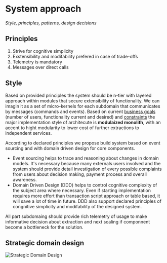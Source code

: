 # System approach 

_Style, principles, patterns, design decisions_

## Principles

1. Strive for cognitive simplicity 
2. Exstensibility and modifability prefered in case of trade-offs  
3. Telemetry is mandatory
4. Messages over direct calls

## Style

Based on provided principles the system should be n-tier with layered approach within modules that secure extensibility of functionality. We can imagin it as a set of micro-kernels for each subdomain that communicates by messages (commands and events). Based on current [business goals](https://github.com/ldynia/archcolider/blob/master/Business%20goal%20and%20scope.md) (number of users, functionality current and desired) and [constraints](https://github.com/ldynia/archcolider/blob/master/Constraints.md) the major implementation style of architecute is **modulaized monolith**, with an accent to hight modularity to lower cost of further extractions to independent services. 

According to declared principles we propose build system based on event sourcing and with domain driven design for core components. 
- Event sourcing helps to trace and reasoning about changes in domain models. It's necessary because many externals users involved and the system should provide detail investigation of every possible complaints from users about decision making, payment process and overall awareness. 
- Domain Driven Design (DDD) helps to control cognitive complexity of the subject area where necessary. Even if starting implementation requires more effort than transaction script approach or table based, it will save a lot of time in future. DDD also support declared principles of congnitive simplicity and modifability of the designed system.  

All part subdomaing should provide rich telemetry of usage to make informative decision about extraction and next scaling if componnent become a bottleneck for the solution. 

## Strategic domain design 

![Strategic Domain Design](https://github.com/ldynia/archcolider/blob/master/img/FF%20System%20-%20Strategic%20Domain%20Design.jpg)

